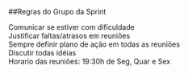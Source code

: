 
##Regras do Grupo da Sprint

Comunicar se estiver com dificuldade<br>
Justificar faltas/atrasos em reuniões<br>
Sempre definir plano de ação em todas as reuniões<br>
Discutir todas idéias<br>
Horario das reuniões: 19:30h de Seg, Quar e Sex<br>

